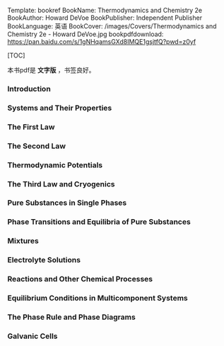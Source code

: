 Template: bookref
BookName: Thermodynamics and Chemistry 2e
BookAuthor: Howard DeVoe
BookPublisher: Independent Publisher
BookLanguage: 英语
BookCover: /images/Covers/Thermodynamics and Chemistry 2e - Howard DeVoe.jpg
bookpdfdownload: https://pan.baidu.com/s/1gNHqamsGXd8IMQE1gsjtfQ?pwd=z0yf


[TOC]

本书pdf是 **文字版** ，书签良好。

### Introduction

### Systems and Their Properties

### The First Law

### The Second Law

### Thermodynamic Potentials

### The Third Law and Cryogenics

### Pure Substances in Single Phases

### Phase Transitions and Equilibria of Pure Substances

### Mixtures

### Electrolyte Solutions

### Reactions and Other Chemical Processes

### Equilibrium Conditions in Multicomponent Systems

### The Phase Rule and Phase Diagrams

### Galvanic Cells
